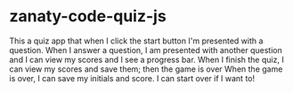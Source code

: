 # zanaty-code-quiz-js

This a quiz app that when I click the start button
I'm presented with a question. When I answer a question, I am presented with another question and I can view my scores and I see a progress bar. 
When I finish the quiz, I can view my scores and save them; then the game is over
When the game is over, I can save my initials and score.
I can start over if I want to!